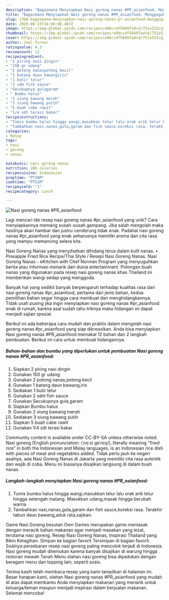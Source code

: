 ```yaml
---
description: "Bagaimana Menyiapkan Nasi goreng nanas #PR_asianfood, Menggugah Selera"
title: "Bagaimana Menyiapkan Nasi goreng nanas #PR_asianfood, Menggugah Selera"
slug: 1368-bagaimana-menyiapkan-nasi-goreng-nanas-pr-asianfood-menggugah-selera
date: 2020-08-23T18:50:00.487Z
image: https://img-global.cpcdn.com/recipes/a9bcc4f58497adcd/751x532cq70/nasi-goreng-nanas-pr_asianfood-foto-resep-utama.jpg
thumbnail: https://img-global.cpcdn.com/recipes/a9bcc4f58497adcd/751x532cq70/nasi-goreng-nanas-pr_asianfood-foto-resep-utama.jpg
cover: https://img-global.cpcdn.com/recipes/a9bcc4f58497adcd/751x532cq70/nasi-goreng-nanas-pr_asianfood-foto-resep-utama.jpg
author: Joel Turner
ratingvalue: 4.3
reviewcount: 12
recipeingredient:
- "2 piring nasi dingin"
- "150 gr udang"
- "2 potong nanaspotong kecil"
- "1 batang daun bawangiris"
- "1 butir telur"
- "2 sdm fish sauce"
- "Secukupnya gulagaram"
- " Bumbu halus"
- "2 siung bawang merah"
- "3 siung bawang putih"
- "5 buah cabe rawit"
- "1/4 sdt terasi bakar"
recipeinstructions:
- "Tumis bumbu halus hingga wangi,masukkan telur lalu orak arik telur hingga setengah matang. Masukkan udang,masak hingga berubah warna"
- "Tambahkan nasi,nanas,gula,garam dan fish sauce,koreksi rasa. Terakhir taburi daun bawang,aduk rata,sajikan."
categories:
- Resep
tags:
- nasi
- goreng
- nanas

katakunci: nasi goreng nanas 
nutrition: 286 calories
recipecuisine: Indonesian
preptime: "PT36M"
cooktime: "PT51M"
recipeyield: "1"
recipecategory: Lunch

---
```



![Nasi goreng nanas #PR_asianfood](https://img-global.cpcdn.com/recipes/a9bcc4f58497adcd/751x532cq70/nasi-goreng-nanas-pr_asianfood-foto-resep-utama.jpg)

Lagi mencari ide resep nasi goreng nanas #pr_asianfood yang unik? Cara menyiapkannya memang susah-susah gampang. Jika salah mengolah maka hasilnya akan hambar dan justru cenderung tidak enak. Padahal nasi goreng nanas #pr_asianfood yang enak seharusnya memiliki aroma dan cita rasa yang mampu memancing selera kita.

Nasi Goreng Nanas yang menyihatkan dihidang terus dalam kulit nanas. • Pineapple Fried Rice Recipe/Thai Style / Resepi Nasi Goreng Nanas. Nasi Goreng Nanas - eKitchen with Chef Norman Program yang menyuguhkan berita atau informasi menarik dari dunia entertainment. Potongan buah nanas yang digunakan pada resep nasi goreng nanas khas Thailand ini memberikan wangi sedap yang menggoda.

Banyak hal yang sedikit banyak berpengaruh terhadap kualitas rasa dari nasi goreng nanas #pr_asianfood, pertama dari jenis bahan, kedua pemilihan bahan segar hingga cara membuat dan menghidangkannya. Tidak usah pusing jika ingin menyiapkan nasi goreng nanas #pr_asianfood enak di rumah, karena asal sudah tahu triknya maka hidangan ini dapat menjadi sajian spesial.


Berikut ini ada beberapa cara mudah dan praktis dalam mengolah nasi goreng nanas #pr_asianfood yang siap dikreasikan. Anda bisa menyiapkan Nasi goreng nanas #PR_asianfood memakai 12 bahan dan 2 langkah pembuatan. Berikut ini cara untuk membuat hidangannya.

<!--inarticleads1-->

##### Bahan-bahan dan bumbu yang diperlukan untuk pembuatan Nasi goreng nanas #PR_asianfood:

1. Siapkan 2 piring nasi dingin
1. Gunakan 150 gr udang
1. Gunakan 2 potong nanas,potong kecil
1. Gunakan 1 batang daun bawang,iris
1. Sediakan 1 butir telur
1. Gunakan 2 sdm fish sauce
1. Gunakan Secukupnya gula,garam
1. Siapkan  Bumbu halus
1. Gunakan 2 siung bawang merah
1. Sediakan 3 siung bawang putih
1. Siapkan 5 buah cabe rawit
1. Gunakan 1/4 sdt terasi bakar


Community content is available under CC-BY-SA unless otherwise noted. Nasi goreng (English pronunciation: /ˌnɑːsi ɡɒˈrɛŋ/), literally meaning &#34;fried rice&#34; in both the Indonesian and Malay languages, is an Indonesian rice dish with pieces of meat and vegetables added. Tidak perlu jauh ke negeri asalnya, ada Nasi Goreng Nanas di Jakarta yang memiliki cita rasa autentik dan wajib di coba. Menu ini biasanya disajikan langsung di dalam buah nanas. 

<!--inarticleads2-->

##### Langkah-langkah menyiapkan Nasi goreng nanas #PR_asianfood:

1. Tumis bumbu halus hingga wangi,masukkan telur lalu orak arik telur hingga setengah matang. Masukkan udang,masak hingga berubah warna
1. Tambahkan nasi,nanas,gula,garam dan fish sauce,koreksi rasa. Terakhir taburi daun bawang,aduk rata,sajikan.


Game Nasi Goreng besutan Own Games merupakan game memasak dengan meracik bahan makanan agar menjadi masakan yang lezat, terutama nasi goreng. Resep Nasi Goreng Nanas, Inspirasi Thailand yang Bikin Ketagihan. Simpan ke bagian favorit Tersimpan di bagian favorit. Soalnya persebaran resep nasi goreng paling mencolok terjadi di Indonesia. Nasi goreng mudah ditemukan karena banyak disajikan di warung hingga restoran mewah Tanah Menu olahan nasi goreng bisa dipadukan dengan beragam menu dan topping lain, seperti sosis. 

Terima kasih telah membaca resep yang kami tampilkan di halaman ini. Besar harapan kami, olahan Nasi goreng nanas #PR_asianfood yang mudah di atas dapat membantu Anda menyiapkan makanan yang menarik untuk keluarga/teman maupun menjadi inspirasi dalam berjualan makanan. Selamat mencoba!
